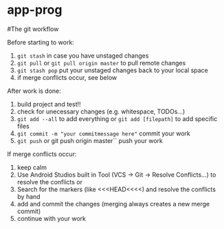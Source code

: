 # app-prog

#The git workflow

Before starting to work:
1. ``git stash`` in case you have unstaged changes
2. ``git pull`` or ``git pull origin master`` to pull remote changes
3. ``git stash pop`` put your unstaged changes back to your local space
4. if merge conflicts occur, see below

After work is done:
1. build project and test!!
2. check for unecessary changes (e.g. whitespace, TODOs...)
3. ``git add --all`` to add everything or ``git add [filepath]`` to add specific files
4. ``git commit -m "your commitmessage here"`` commit your work
5. ``git push`` or git push origin master`` push your work

If merge conflicts occur:
1. keep calm
2. Use Android Studios built in Tool (VCS -> Git -> Resolve Conflicts...) to resolve the conflicts or
3. Search for the markers (like <<<HEAD<<<<) and resolve the conflicts by hand
4. add and commit the changes (merging always creates a new merge commit)
5. continue with your work

